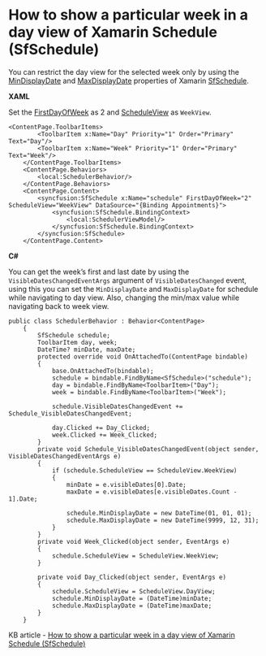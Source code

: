 # How to show a particular week in a day view of Xamarin Schedule (SfSchedule)

You can restrict the day view for the selected week only by using the [MinDisplayDate](https://help.syncfusion.com/cr/xamarin/Syncfusion.SfSchedule.XForms.SfSchedule.html#Syncfusion_SfSchedule_XForms_SfSchedule_MinDisplayDate) and [MaxDisplayDate](https://help.syncfusion.com/cr/xamarin/Syncfusion.SfSchedule.XForms.SfSchedule.html#Syncfusion_SfSchedule_XForms_SfSchedule_MaxDisplayDate) properties of Xamarin [SfSchedule](https://www.syncfusion.com/xamarin-ui-controls/xamarin-scheduler).

**XAML**

Set the [FirstDayOfWeek](https://help.syncfusion.com/cr/xamarin/Syncfusion.SfSchedule.XForms.SfSchedule.html#Syncfusion_SfSchedule_XForms_SfSchedule_FirstDayOfWeek) as 2 and [ScheduleView](https://help.syncfusion.com/cr/xamarin/Syncfusion.SfSchedule.XForms.SfSchedule.html#Syncfusion_SfSchedule_XForms_SfSchedule_ScheduleView) as `WeekView`.
```
<ContentPage.ToolbarItems>
        <ToolbarItem x:Name="Day" Priority="1" Order="Primary" Text="Day"/>
        <ToolbarItem x:Name="Week" Priority="1" Order="Primary" Text="Week"/>
    </ContentPage.ToolbarItems>
    <ContentPage.Behaviors>
        <local:SchedulerBehavior/>
    </ContentPage.Behaviors>
    <ContentPage.Content>
        <syncfusion:SfSchedule x:Name="schedule" FirstDayOfWeek="2" ScheduleView="WeekView" DataSource="{Binding Appointments}">
            <syncfusion:SfSchedule.BindingContext>
                <local:SchedulerViewModel/>
            </syncfusion:SfSchedule.BindingContext>
        </syncfusion:SfSchedule>
    </ContentPage.Content>
```
**C#**

You can get the week’s first and last date by using the `VisibleDatesChangedEventArgs` argument of `VisibleDatesChanged` event, using this you can set the `MinDisplayDate` and `MaxDisplayDate` for schedule while navigating to day view. Also, changing the min/max value while navigating back to week view.
```
public class SchedulerBehavior : Behavior<ContentPage>
    {
        SfSchedule schedule;
        ToolbarItem day, week;
        DateTime? minDate, maxDate;
        protected override void OnAttachedTo(ContentPage bindable)
        {
            base.OnAttachedTo(bindable);
            schedule = bindable.FindByName<SfSchedule>("schedule");
            day = bindable.FindByName<ToolbarItem>("Day");
            week = bindable.FindByName<ToolbarItem>("Week");
 
            schedule.VisibleDatesChangedEvent += Schedule_VisibleDatesChangedEvent;
 
            day.Clicked += Day_Clicked;
            week.Clicked += Week_Clicked;
        }
        private void Schedule_VisibleDatesChangedEvent(object sender, VisibleDatesChangedEventArgs e)
        {
            if (schedule.ScheduleView == ScheduleView.WeekView)
            {
                minDate = e.visibleDates[0].Date;
                maxDate = e.visibleDates[e.visibleDates.Count - 1].Date;
 
                schedule.MinDisplayDate = new DateTime(01, 01, 01);
                schedule.MaxDisplayDate = new DateTime(9999, 12, 31);
            }
        }
        private void Week_Clicked(object sender, EventArgs e)
        {
            schedule.ScheduleView = ScheduleView.WeekView;
        }
 
        private void Day_Clicked(object sender, EventArgs e)
        {
            schedule.ScheduleView = ScheduleView.DayView;
            schedule.MinDisplayDate = (DateTime)minDate;
            schedule.MaxDisplayDate = (DateTime)maxDate;
        }
    }
```

KB article - [How to show a particular week in a day view of Xamarin Schedule (SfSchedule)](https://www.syncfusion.com/kb/12251/how-to-show-a-particular-week-in-a-day-view-of-xamarin-schedule-sfschedule)